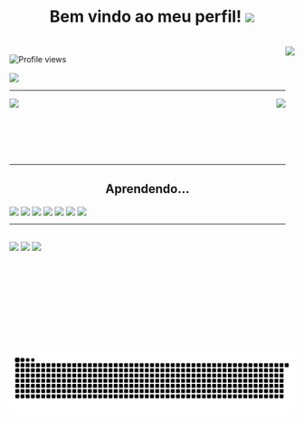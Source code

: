 <div>
  <h1 align="center">Bem vindo ao meu perfil! <img src="https://raw.githubusercontent.com/kaueMarques/kaueMarques/master/hi.gif" height="30px"> </h1>
</div>
<div>
  <div>
    <div>
      <br>
    </div>
  <img align="right" height="540em"           src="https://raw.githubusercontent.com/gist/Kyoudan/1d01245b4611644123191b48fc36383a/raw/eadaf4591246bb5dc8e81d245cc5b0f8e55aa8d5/pao.svg"/>
 <div>
<p align="left"> <img src="https://komarev.com/ghpvc/?username=Kyoudano&color=red" alt="Profile views" /> </p>
  <a href="https://github.com/Kyoudan">
  <img height="500em" align="center"
       src="https://github-readme-stats.vercel.app/api/top-langs/?username=Kyoudan&langs_count=7&theme=midnight-purple"/>
<div>
  
  <div> <hr> </div>
  
 </div>

  <img height="110em" align="left"
       src="https://github-readme-stats.vercel.app/api?username=Kyoudan&show_icons=true&hide=contribs,prs&cache_seconds=86400&theme=midnight-purple"/>
    
   <a href="https://github.com/Kyoudan/Node-JS">
  <img height="110em" align="right"
      src="https://github-readme-stats.vercel.app/api/pin/?username=Kyoudan&repo=Node-JS&cache_seconds=86400&theme=midnight-purple" />
    </a>
  
 </div>
 <div>
   <div>
       <br>
      <br>
      <br>
      <br>
      <br>
      <br>
      <hr>
   </div>

 </div>
   
  
  <div>
    <div>
      <h2 align="center" height="30">Aprendendo...</h2>
    </div>
 
 <div>
    <img  align="center"  height="70"  src="https://cdn.jsdelivr.net/gh/devicons/devicon/icons/html5/html5-original.svg"" />
    <img  align="center"  height="70"  src="https://cdn.jsdelivr.net/gh/devicons/devicon/icons/css3/css3-original.svg" />
    <img  align="center"  height="70"  src="https://cdn.jsdelivr.net/gh/devicons/devicon/icons/javascript/javascript-original.svg" />
    <img  align="center"  height="70"  src="https://cdn.jsdelivr.net/gh/devicons/devicon/icons/react/react-original.svg" />
    <img  align="center"  height="70"  src="https://cdn.jsdelivr.net/gh/devicons/devicon/icons/vuejs/vuejs-original.svg" />
    <img  align="center"  height="70"  src="https://cdn.jsdelivr.net/gh/devicons/devicon/icons/nodejs/nodejs-original.svg" />
    <img  align="center"  height="70"  src="https://cdn.jsdelivr.net/gh/devicons/devicon/icons/mysql/mysql-original.svg" />
 </div>

<div>
         <hr>                                                                                                             
                                                                                                                          </div>
<br />
  
<div>
  <a href="https://www.instagram.com/guuh_raff/" target="_blank"><img src="https://img.shields.io/badge/-Instagram-%23E4405F?style=for-the-badge&logo=instagram&logoColor=white" target="_blank"></a>
 	<a href="https://www.twitch.tv/fizzhl" target="_blank"><img src="https://img.shields.io/badge/Twitch-9146FF?style=for-the-badge&logo=twitch&logoColor=white" target="_blank"></a>
 <a href="https://discord.gg/yJdxPwb79H" target="_blank"><img src="https://img.shields.io/badge/Discord-7289DA?style=for-the-badge&logo=discord&logoColor=white" target="_blank"></a> 
 </div>
   
 
 ![Snake animation](https://github.com/Kyoudan/Kyoudan/blob/output/github-contribution-grid-snake.svg)
 
